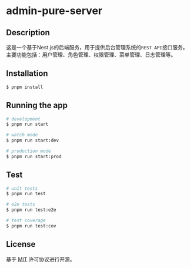 # admin-pure-server

## Description

这是一个基于Nest.js的后端服务，用于提供后台管理系统的`REST API`接口服务。主要功能包括：用户管理、角色管理、权限管理、菜单管理、日志管理等。

## Installation

```bash
$ pnpm install
```

## Running the app

```bash
# development
$ pnpm run start

# watch mode
$ pnpm run start:dev

# production mode
$ pnpm run start:prod
```

## Test

```bash
# unit tests
$ pnpm run test

# e2e tests
$ pnpm run test:e2e

# test coverage
$ pnpm run test:cov
```

## License

基于 [MIT](./LICENSE) 许可协议进行开源。
